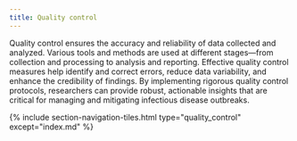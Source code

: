 ```yaml
---
title: Quality control
---
```


Quality control ensures the accuracy and reliability of data collected and analyzed. Various tools and methods are used at different stages—from collection and processing to analysis and reporting. Effective quality control measures help identify and correct errors, reduce data variability, and enhance the credibility of findings. By implementing rigorous quality control protocols, researchers can provide robust, actionable insights that are critical for managing and mitigating infectious disease outbreaks.


{% include section-navigation-tiles.html type="quality_control" except="index.md" %}

